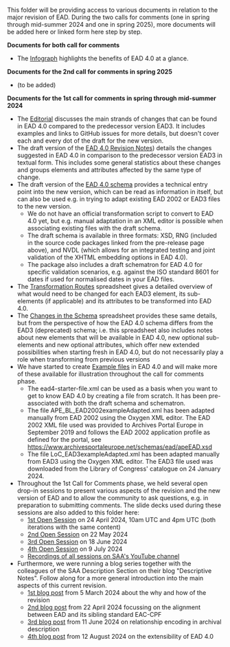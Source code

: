 This folder will be providing access to various documents in relation to the major revision of EAD. During the two calls for comments (one in spring through mid-summer 2024 and one in spring 2025), more documents will be added here or linked form here step by step. 

**Documents for both call for comments**
- The [Infograph](https://github.com/SAA-SDT/TS-EAS-subteam-notes/blob/master/ead-subteam/major-revision_2021-2025_documents/Infograph.pdf) highlights the benefits of EAD 4.0 at a glance.

**Documents for the 2nd call for comments in spring 2025**
- (to be added)

**Documents for the 1st call for comments in spring through mid-summer 2024**
- The [Editorial](https://github.com/SAA-SDT/TS-EAS-subteam-notes/blob/master/ead-subteam/major-revision_2021-2025_documents/Editorial_ChangesInEAD4.0.pdf) discusses the main strands of changes that can be found in EAD 4.0 compared to the predecessor version EAD3. It includes examples and links to GitHub issues for more details, but doesn't cover each and every dot of the draft for the new version.
- The draft version of the [EAD 4.0 Revision Notes](https://github.com/SAA-SDT/TS-EAS-subteam-notes/blob/master/ead-subteam/major-revision_2021-2025_documents/RevisionNotesEAD3toEAD4.0.pdf)) details the changes suggested in EAD 4.0 in comparison to the predecessor version EAD3 in textual form. This includes some general statistics about these changes and groups elements and attributes affected by the same type of change. 
- The draft version of the [EAD 4.0 schema](https://github.com/SAA-SDT/eas-schemas/releases/tag/v0.1.0-alpha) provides a technical entry point into the new version, which can be read as information in itself, but can also be used e.g. in trying to adapt existing EAD 2002 or EAD3 files to the new version.
  - We do not have an official transformation script to convert to EAD 4.0 yet, but e.g. manual adaptation in an XML editor is possible when associating existing files with the draft schema.
  - The draft schema is available in three formats: XSD, RNG (included in the source code packages linked from the pre-release page above), and NVDL (which allows for an integrated testing and joint validation of the XHTML embedding options in EAD 4.0).
  - The package also includes a draft schematron for EAD 4.0 for specific validation scenarios, e.g. against the ISO standard 8601 for dates if used for normalised dates in your EAD files.
- The [Transformation Routes](https://github.com/SAA-SDT/TS-EAS-subteam-notes/blob/master/ead-subteam/major-revision_2021-2025_documents/FromEAD3toEAD4.0_TransformationRoutes.pdf) spreadsheet gives a detailed overview of what would need to be changed for each EAD3 element, its sub-elements (if applicable) and its attributes to be transformed into EAD 4.0.
- The [Changes in the Schema](https://github.com/SAA-SDT/TS-EAS-subteam-notes/blob/master/ead-subteam/major-revision_2021-2025_documents/FromEAD3toEAD4.0_ChangesInTheSchema_Elements.pdf) spreadsheet provides these same details, but from the perspective of how the EAD 4.0 schema differs from the EAD3 (deprecated) schema; i.e. this spreadsheet also includes notes about new elements that will be available in EAD 4.0, new optional sub-elements and new optional attributes, which offer new extended possibilities when starting fresh in EAD 4.0, but do not necessarily play a role when transforming from previous versions
- We have started to create [Example files](https://github.com/SAA-SDT/TS-EAS-subteam-notes/tree/master/ead-subteam/major-revision_2021-2025_documents/example_files/Spring2024) in EAD 4.0 and will make more of these available for illustration throughout the call for comments phase.
  - The ead4-starter-file.xml can be used as a basis when you want to get to know EAD 4.0 by creating a file from scratch. It has been pre-associated with both the draft schema and schematron.
  - The file APE_BL_EAD2002exampleAdapted.xml has been adapted manually from EAD 2002 using the Oxygen XML editor. The EAD 2002 XML file used was provided to Archives Portal Europe in September 2019 and follows the EAD 2002 application profile as defined for the portal, see https://www.archivesportaleurope.net/schemas/ead/apeEAD.xsd
  - The file LoC_EAD3exampleAdapted.xml has been adapted manually from EAD3 using the Oxygen XML editor. The EAD3 file used was downloaded from the Library of Congress' catalogue on 24 January 2024.
- Throughout the 1st Call for Comments phase, we held several open drop-in sessions to present various aspects of the revision and the new version of EAD and to allow the community to ask questions, e.g. in preparation to submitting comments. The slide decks used during these sessions are also added to this folder here:
  - [1st Open Session](https://github.com/SAA-SDT/TS-EAS-subteam-notes/blob/master/ead-subteam/major-revision_2021-2025_documents/20240424_EAD4CallForComments_Session1.pdf) on 24 April 2024, 10am UTC and 4pm UTC (both iterations with the same content)
  - [2nd Open Session](https://github.com/SAA-SDT/TS-EAS-subteam-notes/blob/master/ead-subteam/major-revision_2021-2025_documents/20240522_EAD4CallForComments_Session2.pdf) on 22 May 2024
  - [3rd Open Session](https://github.com/SAA-SDT/TS-EAS-subteam-notes/blob/master/ead-subteam/major-revision_2021-2025_documents/20240618_EAD4CallForComments_Session3.pdf) on 18 June 2024
  - [4th Open Session](https://github.com/SAA-SDT/TS-EAS-subteam-notes/blob/master/ead-subteam/major-revision_2021-2025_documents/20240709_EAD4CallForComments_Session4.pdf) on 9 July 2024
  - [Recordings of all sessions on SAA's YouTube channel](https://www.youtube.com/c/SocietyofAmericanArchivists/videos)
- Furthermore, we were running a blog series together with the colleagues of the SAA Description Section on their blog "Descriptive Notes". Follow along for a more general introduction into the main aspects of this current revision.
  - [1st blog post](https://saadescription.wordpress.com/2024/03/05/shape-the-future-of-ead-a-call-to-action-part-i/) from 5 March 2024 about the why and how of the revision
  - [2nd blog post](https://saadescription.wordpress.com/2024/04/22/shape-the-future-of-ead-a-call-to-action-part-ii/) from 22 April 2024 focussing on the alignment between EAD and its sibling standard EAC-CPF
  - [3rd blog post](https://saadescription.wordpress.com/2024/06/11/shape-the-future-of-ead-a-call-to-action-part-iii) from 11 June 2024 on relationship encoding in archival description
  - [4th blog post](https://saadescription.wordpress.com/2024/08/12/shape-the-future-of-ead-a-call-to-action-part-iv/) from 12 August 2024 on the extensibility of EAD 4.0
